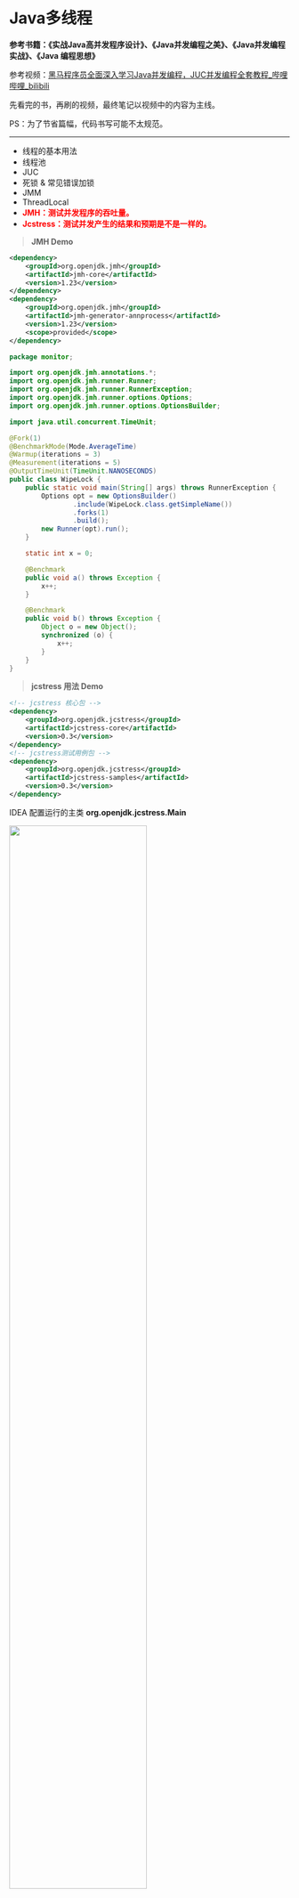 # Java多线程

**参考书籍：《实战Java高并发程序设计》、《Java并发编程之美》、《Java并发编程实战》、《Java 编程思想》**

参考视频：[黑马程序员全面深入学习Java并发编程，JUC并发编程全套教程_哔哩哔哩_bilibili](https://www.bilibili.com/video/BV16J411h7Rd?from=search&seid=2063747193080093822&spm_id_from=333.337.0.0)

先看完的书，再刷的视频，最终笔记以视频中的内容为主线。

PS：为了节省篇幅，代码书写可能不太规范。

-----

- 线程的基本用法
- 线程池
- JUC
- 死锁 & 常见错误加锁
- JMM
- ThreadLocal
- <span style="color:red">**JMH：测试并发程序的吞吐量。**</span>
- <span style="color:red">**Jcstress：测试并发产生的结果和预期是不是一样的。**</span>

> **JMH Demo**

```xml
<dependency>
    <groupId>org.openjdk.jmh</groupId>
    <artifactId>jmh-core</artifactId>
    <version>1.23</version>
</dependency>
<dependency>
    <groupId>org.openjdk.jmh</groupId>
    <artifactId>jmh-generator-annprocess</artifactId>
    <version>1.23</version>
    <scope>provided</scope>
</dependency>
```

```java
package monitor;

import org.openjdk.jmh.annotations.*;
import org.openjdk.jmh.runner.Runner;
import org.openjdk.jmh.runner.RunnerException;
import org.openjdk.jmh.runner.options.Options;
import org.openjdk.jmh.runner.options.OptionsBuilder;

import java.util.concurrent.TimeUnit;

@Fork(1)
@BenchmarkMode(Mode.AverageTime)
@Warmup(iterations = 3)
@Measurement(iterations = 5)
@OutputTimeUnit(TimeUnit.NANOSECONDS)
public class WipeLock {
    public static void main(String[] args) throws RunnerException {
        Options opt = new OptionsBuilder()
                .include(WipeLock.class.getSimpleName())
                .forks(1)
                .build();
        new Runner(opt).run();
    }

    static int x = 0;

    @Benchmark
    public void a() throws Exception {
        x++;
    }

    @Benchmark
    public void b() throws Exception {
        Object o = new Object();
        synchronized (o) {
            x++;
        }
    }
}
```

> **jcstress 用法 Demo**

```xml
<!-- jcstress 核心包 -->
<dependency>
    <groupId>org.openjdk.jcstress</groupId>
    <artifactId>jcstress-core</artifactId>
    <version>0.3</version>
</dependency>
<!-- jcstress测试用例包 -->
<dependency>
    <groupId>org.openjdk.jcstress</groupId>
    <artifactId>jcstress-samples</artifactId>
    <version>0.3</version>
</dependency>
```

IDEA 配置运行的主类 **org.openjdk.jcstress.Main**

<img src="juc/jcstress.png" width="70%">

```java
import org.openjdk.jcstress.annotations.*;
import org.openjdk.jcstress.infra.results.I_Result;

@JCStressTes
// 检查感兴趣的结果。如果结果是 1 和 4 那么分类未 Expect.ACCEPTABLE
@Outcome(id = {"1"}, expect = Expect.ACCEPTABLE, desc = "ok")
@Outcome(id = {"0"}, expect = Expect.ACCEPTABLE_INTERESTING, desc = "!!!!")
@State
public class ConcurrencyTest {
    int num = 2;
    @Actor
    public void actor1(I_Result r) {
        if (DCL.getInstance() == DCL.getInstance()) {
            r.r1 = 1;
        } else {
            r.r1 = 0;
        }
    }
    @Actor
    public void actor2(I_Result r) {
        num = 2;
    }
}
```

## 几个概念

### 同步和异步

#### 概念解析

同步方法：调用一旦开始，调用者必须等到方法调用返回后，才能继续后续的行为。

异步方法：调用更像一个消息传递，一旦开始，方法调用就会立即返回，调用者就可以继续后续的操作。而异步方法通常回在另一个线程中“真实”地执行，整个过程，不会阻碍调用者的工作。

> 从方法调用的角度：

- 需要等待结果返回，才能运行的就是同步
- 不需要等待结果返回，就能继续运行的就是异步。

<span style="color:green">多线程是异步的一种实现方式</span>

### 并发和并行

并发偏重于多个任务交替执行，而多个任务之间有可能还是串行的，而并行是真正意义上的“同时执行”

### 管程

管程在 Java 中的体现就是字节码指令 **Monitor（监视器）** ， 就是我们所说的**锁**。

- synchronized 包裹代码块，字节码中的体现是 **Monitor** 指令；其中字节码里面会出现两个 **monitorenter**，第二个 **monitorenter** 是为了保证出现异常是 synchronized 也可以释放锁
- synchrozied 使用在方法上，字节码中的体现是 **ACC_SYNCHRONIZED**

监视器是一种同步机制，保证同一时间，只有一个线程访问被保护的数据或代码。JVM 同步是基于进入和退出的，而进入和退出是使用管程对象实现的。synchronized 锁的是对象，锁住后会关联一个 **monitor** 对象。（对象会持有 monitor 对象，monitor 对象中会填入持有锁的线程id）

### 临界区

临界区用来表示一种公共资源或者说共享数据，可以被多个线程使用。但是每一次，只能有一个线程使用它，一旦临界区资源被占用，其他线程要想使用这个资源就必须等待。

如：打印机一次只能让一个人使用。

### 阻塞和非阻塞

- 一个线程占用了临界区资源，那么其他所有需要这个资源的线程就必须在这个临界区中等待。等待会导致线程挂起，这种情况就是阻塞。
- 非阻塞的意思与之相反，它强调没有一个线程可以妨碍其他线程执行，所有的线程都会尝试不断前向执行。

### 死锁、饥饿、活锁

- 死锁：是多个线程彼此牵制都无法正常推进。
- 饥饿：是指某一个或者多个线程因为种种原因无法获得所需要的资源，导致一直无法执行。
- 活锁：是指资源不断地在两个线程间跳动，而没有一个线程可以同时拿到所有资源正常执行。

## 锁概述

### 乐观锁悲观锁

> **①乐观锁：**乐观锁是相对悲观锁来说的，它认为数据在一般情况下不会造成冲突，所以在访问记录前不会加排它锁，而是在进行数据提交更新时，才会正式对数据冲突与否进行检测。如果冲突了就回滚。如果一致冲突就会一直回滚。乐观锁直到提交时才会锁定，所以不会产生任何死锁。
>
> **②悲观锁：**悲观锁指对数据被外界修改持保守态度，认为数据很容易就会被其他线程修改，所以在数据被处理前先对数据进行加锁，并在整个数据处理过程中，使数据处于锁定状态。

### 公平锁与非公平锁

> **①公平锁：**线程获取锁的顺序是按照线程请求锁的时间早晚来决定的，先来先得锁。公平锁需要维护一个有序的队列，开销较大。
>
> **②非公平锁：**抢锁的线程可以在运行时闯入，不一定是先来先得。可能这边阻塞队列等待拿锁，另一边来了个新线程来强锁。 JDK 非公平锁的实现是默认先把锁给来抢锁的线程，而非阻塞队列中的线程。（直观上，可以减少线程的挂起/CPU 空转，内核的切换）

### 独占锁与共享锁

>**①独占锁：**只能被单个线程持有。
>
>**②共享锁：**能被多个线程共同持有。典型的实现有 `ReentrantReadWriteLock` 中的读锁。

### 可重入锁

可重入锁就是递归锁：指的是同一线程外层函数获得锁之后，内层递归函数仍然能获取到该锁的代码，在同一线程在外层方法获取锁的时候，在进入内层方法会自动获取锁；也就是说：**线程可以进入任何一个它已经拥有的锁所同步的代码块**。

ReentrantLock / Synchronized 就是一个典型的可重入锁

> 示例

可重入锁就是，在一个method1方法中加入一把锁，方法2也加锁了，那么他们拥有的是同一把锁

```java
public synchronized void method1() {
    method2();
}

public synchronized void method2() {}
```

也就是说我们只需要进入method1后，那么它也能直接进入method2方法，因为他们所拥有的锁，是同一把。

> 作用

可重入锁的最大作用就是避免死锁

### 自旋锁

Java 中的线程是与操作系统中的线程一一对应的，所以当一个线程在获取锁（比如独占锁）失败后，会被切换到内核状态而被挂起。当该线程获取到锁时又需要将其切换到内核状态而唤醒该线程。而从用户状态切换到内核状态的开销是比较大的，在一定程度上会影响并发性能。自旋锁则是，当前线程在获取锁时，如果发现锁已经被其他线程占有，它不马上阻塞自己，在不放弃 CPU 使用权的情况下，多次尝试获取（默认次数是 10，可以使用 -XX:PreBlockSpinsh 参数设置该值），很有可能在后面几次尝试中其他线程已经释放了锁。如果尝试指定的次数后仍没有获取到锁则当前线程才会被阻塞挂起。**由此看来自旋锁是使用CPU时间换取线程阻塞与调度的开销**，但是很有可能这些 CPU 时间白白浪费了。

## 并发级别

阻塞、无饥饿、无障碍、无锁、无等待

> **①阻塞：**一个线程是阻塞的，那么在其他线程释放资源之前，当前线程无法继续执行
>
> **②无饥饿：**在一定时间内所有线程可以得到执行 [ 个人看法 ]
>
> **③无障碍：**最弱的非阻塞调度。大家都可以进入临界区，一起修改共享数据。若数据改坏了，会立即对自己所做的修改进行回滚，确保数据安全。**当临界区中存在严重的冲突时，所有的线程可能都会不断地回滚自己的操作，而没有一个线程可以走出临界区**。阻塞是一种悲观策略，非阻塞调度是一种乐观策略。
>
> **④无锁：**所有的线程都能尝试对临界区进行访问，但是无锁的并发保证**必有一个线程能在有限步内完成操作离开临界区**。
>
> **⑤无等待：**所有的线程都必须在有限步内完成。典型的有 CopyOnWrite。可以多个线程同时读数据，这个就是无等待的。写数据时上锁，保证读写互斥，写写互斥。

## 定律

- Amdahl定律：定义了串行系统并行化后的加速比的计算公式和理论上限
    - 加速比 = 优化前系统耗时 / 优化后系统耗时
- Gustafson定律：处理器个数、串行化比例和加速比之间的关系

## JMM

### 什么是JMM

Java 的内存模型 Java Memory Model，简称 JMM，本身是一种抽象的概念，实际上并不存在，它描述的是一组规则或规范，通过这组规范**<span style="color:red">定义了程序中各个变量（包括实例字段，静态字段和构成数组对象的元素）的访问方式</span>**

JMM关于同步的规定：

- 线程解锁前，必须把共享变量的值刷新回主内存
- 线程加锁前，必须读取主内存的最新值，到自己的工作内存
- 加锁和解锁是同一把锁

### JMM三大特性

JMM的三大特性，volatile 只保证了两个，即可见性和有序性，不满足原子性

- 可见性：当一个线程修改了某一个共享变量的值时，其他线程是否能够立即知道这个修改。volatile保证了可见性。
    - **举例：**4核CPU，每个核都有一个自己独立的缓存。这4个核共享一个变量。操作完数据后把数据放入自己核的缓存里，其他核不能及时得知修改。除非你把其他核的缓存也刷新了。

- 原子性：原子性是指一个操作是不可中断的，一气呵成。
- 有序性：程序在执行时，可能会进行指令重排，重排后的指令与原指令的顺序未必一致。

> 可见性验证代码

```java
public class TestVolatile {

    public static void main(String[] args) {
        ResourceClass resourceClass = new ResourceClass();
        new Thread(() -> {
            try {
                TimeUnit.SECONDS.sleep(3);
                resourceClass.addToSix();
                System.out.println("resourceClass.number=" + resourceClass.number);
            } catch (Exception e) {
            }
        }).start();
        // 如果resourceClass.number==60 则说明数据被刷回了主内存，且被main线程感知到了。
        while (resourceClass.number == 0) ;
        // 如果没有执行最后的这句sout 说明number的值没有被刷新回主内存，更新的值main线程未感知到。
        System.out.println("main thread is over");
    }
}

class ResourceClass {

    // 加了volatile保证了可见性。
    volatile int number = 0;

    public void addToSix() {
        number = 60;
    }
}
```

### 缓存一致性

为什么这里主线程中某个值被更改后，其它线程能马上知晓呢？其实这里是用到了总线嗅探技术。在说嗅探技术之前，首先谈谈缓存一致性的问题，就是当多个处理器运算任务都涉及到同一块主内存区域的时候，将可能导致各自的缓存数据不一。<span style="color:red">为了解决缓存一致性的问题，需要各个处理器访问缓存时都遵循一些协议，在读写时要根据协议进行操作，这类协议主要有MSI、MESI等等。</span>

#### MESI

当 CPU 写数据时，如果发现操作的变量是共享变量（即在其它 CPU 中也存在该变量的副本）会发出信号通知其它 CPU 将该内存变量的缓存行设置为无效，因此当其它 CPU 读取这个变量的时，发现自己缓存该变量的缓存行是无效的，那么它就会从内存中重新读取。

#### 总线嗅探

那么是如何发现数据是否失效呢？

这里是用到了总线嗅探技术，就是每个处理器通过嗅探在总线上传播的数据来检查自己缓存值是否过期了，当处理器发现自己的缓存行对应的内存地址被修改，就会将当前处理器的缓存行设置为无效状态，当处理器对这个数据进行修改操作的时候，会重新从内存中把数据读取到处理器缓存中。

#### 总线风暴

总线嗅探技术有哪些缺点？

由于 volatile 的 MESI 缓存一致性协议，需要不断的从主内存嗅探和 CAS 循环，无效的交互会导致总线带宽达到峰值。因此不要大量使用 volatile 关键字，至于什么时候使用 volatile、什么时候用锁以及 Syschonized 都是需要根据实际场景的。

### 那些指令不能重排序

HappenBefore规则

- 程序顺序原则：一个线程内保证语义的串行性。
- volatile规则：volatile变量的写先于读发生，这保证了volatile变量的可见性。
- 锁规则：解锁（unlock）必然发生在随后的加锁（lock）前。
- 传递性：A先于B，B先于C，那么A必然先于C。
- 线程的start()方法先于它的每一个动作。
- 线程的所有操作先于线程的终结（Thread.join()）。
- 线程的中断（interrupt()）先于被中断线程的代码。
- 对象的构造函数的执行、结束先于finalize()方法。

## Java与线程

并发不一定要依赖多线程（如`PHP`中很常见的多进程并发），但是在Java里面谈论并发，基本上都与线程脱不开关系.

### 线程的实现

主流的操作系统都提供了线程实现，Java语言则提供了在不同硬件和操作系统平台下对线程操作的统一处理.

实现线程主要有三种方式：

- 使用内核线程实现（1：1 实现），
- 使用用户线程实现（1：N 实现），
- 使用用户线程加轻量级进程混合实现（N：M 实现）

### Java与协程

Java 的线程大多数都是 1 对 1 模型，切换成本高！劣势很明显。以前可能是长连接，长时间使用，现在分布式、负载均衡、有些是短时间的连接，线程间的切换开销十分大！

## 线程安全与锁优化

方法级别的锁：普通成员方法上加 synchronized，锁的是 this 对象，静态方法上加 synchronized 锁的是字节码对象!

### 线程安全

可将 Java 语言中各种操作共享的数据分为以下五类：

- 不可变：只要一个不可变的对象被正确地构建出来（即没有发生this引用逃逸 [ 逃逸就是变量超出了它的作用域范围 ] 的情况），那其外部的可见状态永远都不会改变，永远都不会看到它在多个线程之中处于不一致的状态。“不可变”带来的安全性是最直接、最纯粹的。
- 绝对线程安全:
    - vector 方法上加的是 synchronized 锁的是 this 对象
    - 静态方法上的 synchronized 锁的是字节码对象
- 相对线程安全
- 线程兼容和线程对立


### 锁升级

锁的4中状态：无锁状态、偏向锁状态、轻量级锁状态、重量级锁状态（级别从低到高）

> 这几种锁的优缺点（偏向锁、轻量级锁、重量级锁）

<img src="juc/four_sync_state.png" />

- 吞吐量：指在一次性能测试过程中网络上传输的数据量的总和。

### 锁粗化

按理来说，同步块的作用范围应该尽可能小，仅在共享数据的实际作用域中才进行同步，这样做的目的是为了使需要同步的操作数量尽可能缩小，缩短阻塞时间，如果存在锁竞争，那么等待锁的线程也能尽快拿到锁。 但是加锁解锁也需要消耗资源，如果存在一系列的连续加锁解锁操作，可能会导致不必要的性能损耗。 锁粗化就是将多个连续的加锁、解锁操作连接在一起，扩展成一个范围更大的锁，避免频繁的加锁解锁操作。

### 锁消除

Java 虚拟机在 JIT 编译时（可以简单理解为当某段代码即将第一次被执行时进行编译，又称即时编译），通过对运行上下文的扫描，经过**逃逸分析**（查看变量是否逃出了自己的作用域），去除不可能存在共享资源竞争的锁，通过这种方式消除没有必要的锁，可以节省毫无意义的请求锁时间。

# 线程应用概述

## 异步调用

以调用方角度来讲，如果 

- 需要等待结果返回，才能继续运行就是同步 
- 不需要等待结果返回，就能继续运行就是异步

### 设计

多线程可以让方法执行变为异步的（即不要巴巴干等着）比如说读取磁盘文件时，假设读取操作花费了 5 秒钟，如果没有线程调度机制，这 5 秒 CPU 什么都做不了，其它代码都得暂停。

### 结论

- 比如在项目中，视频文件需要转换格式等操作比较费时，这时开一个新线程处理视频转换，避免阻塞主线程 
- tomcat 的异步 Servlet 也是类似的目的，让用户线程处理耗时较长的操作，避免阻塞 tomcat 的工作线程
- UI 程序中，开线程进行其他操作，避免阻塞 UI 线程

## 提高效率

充分利用多核 CPU 的优势，提高运行效率。想象下面的场景，执行 3 个计算，最后将计算结果汇总

```shell
计算 1 花费 10 ms
计算 2 花费 11 ms
计算 3 花费 9 ms
汇总需要 1 ms
```

- 如果是串行执行，那么总共花费的时间是 10 + 11 + 9 + 1 = 31ms 
- 但如果是四核 cpu，各个核心分别使用线程 1 执行计算 1，线程 2 执行计算 2，线程 3 执行计算 3，那么 3 个 线程是并行的，花费时间只取决于最长的那个线程运行的时间，即 11ms 最后加上汇总时间只会花费 12ms

**注意：**需要在多核 cpu 才能提高效率，单核仍然时是轮流执行

### 设计

> 多核 CPU 下总花费的时间会远低于 31 ms

```java
/**
 * 多核 CPU 多线程 提高效率。
 */
public class ThreadApplication {
    public static volatile int flag1 = 0;
    public static volatile int flag2 = 0;
    public static volatile int flag3 = 0;

    public static void main(String[] args) throws InterruptedException {
        // 3个线程，3个操作。
        Thread th1 = new Thread(() -> {
            try {
                TimeUnit.MILLISECONDS.sleep(10);
                flag1 = 1;
            } catch (InterruptedException e) {

            }
        });

        Thread th2 = new Thread(() -> {
            try {
                TimeUnit.MILLISECONDS.sleep(11);
                flag2 = 1;
            } catch (InterruptedException e) {

            }
        });
        Thread th3 = new Thread(() -> {
            try {
                TimeUnit.MILLISECONDS.sleep(9);
                flag3 = 1;
            } catch (InterruptedException e) {

            }
        });
        long start = System.currentTimeMillis();
        th1.start();
        th2.start();
        th3.start();
        th1.join();
        th2.join();
        th3.join();

        while (flag1 + flag3 + flag2 == 3) {
            TimeUnit.MILLISECONDS.sleep(1);
            System.out.println(System.currentTimeMillis() - start);
            return;
        }
    }
}
```

### 结论

- 单核 CPU 下，多线程不能实际提高程序运行效率，只是为了能够在不同的任务之间切换，不同线程轮流使用 CPU，不至于一个线程总占用 CPU，别的线程没法干活。
- 多核 CPU 可以并行跑多个线程，但能否提高程序运行效率还是要分情况的。
    - 有些任务，经过精心设计，将任务拆分，并行执行，当然可以提高程序的运行效率。但不是所有计算任 务都能拆分（参考后文的【阿姆达尔定律】）。
    - 也不是所有任务都需要拆分，任务的目的如果不同，谈拆分和效率没啥意义。
- IO 操作不占用 CPU，只是我们一般拷贝文件使用的是【阻塞 IO】，这时相当于线程虽然不用 CPU，但需要一 直等待 IO 结束，没能充分利用线程。所以才有后面的【非阻塞 IO】和【异步 IO】优化。

